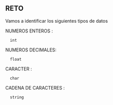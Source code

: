## RETO 
Vamos a identificar los siguientes tipos de datos

NUMEROS ENTEROS : 

      int

NUMEROS DECIMALES: 

      float

CARACTER : 

      char

CADENA DE CARACTERES : 

      string
    
